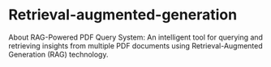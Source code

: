 # Retrieval-augmented-generation
About RAG-Powered PDF Query System: An intelligent tool for querying and retrieving insights from multiple PDF documents using Retrieval-Augmented Generation (RAG) technology.
